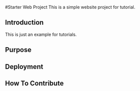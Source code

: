 #Starter Web Project
This is a simple website project
for tutorial.

## Introduction
This is just an example for tutorials.

## Purpose

## Deployment

## How To Contribute
